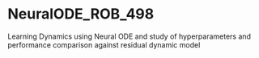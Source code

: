 # NeuralODE_ROB_498
Learning Dynamics using Neural ODE and study of hyperparameters and performance comparison against residual dynamic model
